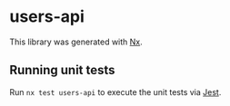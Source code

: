 # users-api

This library was generated with [Nx](https://nx.dev).

## Running unit tests

Run `nx test users-api` to execute the unit tests via [Jest](https://jestjs.io).
